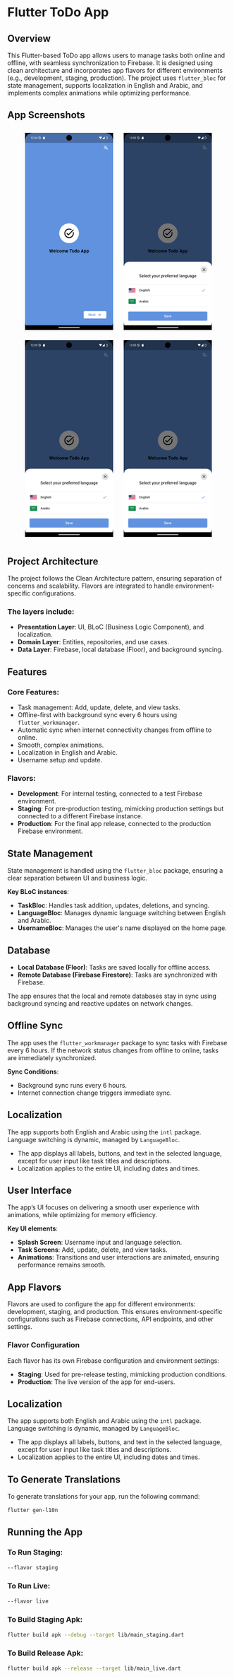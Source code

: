 # Flutter ToDo App

## Overview
This Flutter-based ToDo app allows users to manage tasks both online and offline, with seamless synchronization to Firebase. It is designed using clean architecture and incorporates app flavors for different environments (e.g., development, staging, production). The project uses `flutter_bloc` for state management, supports localization in English and Arabic, and implements complex animations while optimizing performance.

## App Screenshots

<p align="center">
  <img src="https://github.com/shahanajparvin/todo_flutter_app_firebase/blob/master/screenshots/Screenshot_1725732300.png" alt="Screenshot 1" width="200" style="margin: 10px;"/>
 <img src="https://github.com/shahanajparvin/todo_flutter_app_firebase/blob/master/screenshots/Screenshot_1725732307.png" alt="Screenshot 3" width="200" style="margin: 10px;"/>
  <img src="https://github.com/shahanajparvin/todo_flutter_app_firebase/blob/master/screenshots/Screenshot_1725732307.png" alt="Screenshot 3" width="200" style="margin: 10px;"/>
  <img src="https://github.com/shahanajparvin/todo_flutter_app_firebase/blob/master/screenshots/Screenshot_1725732307.png" alt="Screenshot 4" width="200"  style="margin: 10px;"/>
</p>

## Project Architecture
The project follows the Clean Architecture pattern, ensuring separation of concerns and scalability. Flavors are integrated to handle environment-specific configurations.

### The layers include:
- **Presentation Layer**: UI, BLoC (Business Logic Component), and localization.
- **Domain Layer**: Entities, repositories, and use cases.
- **Data Layer**: Firebase, local database (Floor), and background syncing.

## Features

### Core Features:
- Task management: Add, update, delete, and view tasks.
- Offline-first with background sync every 6 hours using `flutter_workmanager`.
- Automatic sync when internet connectivity changes from offline to online.
- Smooth, complex animations.
- Localization in English and Arabic.
- Username setup and update.

### Flavors:
- **Development**: For internal testing, connected to a test Firebase environment.
- **Staging**: For pre-production testing, mimicking production settings but connected to a different Firebase instance.
- **Production**: For the final app release, connected to the production Firebase environment.

## State Management
State management is handled using the `flutter_bloc` package, ensuring a clear separation between UI and business logic.

**Key BLoC instances**:
- **TaskBloc**: Handles task addition, updates, deletions, and syncing.
- **LanguageBloc**: Manages dynamic language switching between English and Arabic.
- **UsernameBloc**: Manages the user's name displayed on the home page.

## Database
- **Local Database (Floor)**: Tasks are saved locally for offline access.
- **Remote Database (Firebase Firestore)**: Tasks are synchronized with Firebase.

The app ensures that the local and remote databases stay in sync using background syncing and reactive updates on network changes.

## Offline Sync
The app uses the `flutter_workmanager` package to sync tasks with Firebase every 6 hours. If the network status changes from offline to online, tasks are immediately synchronized.

**Sync Conditions**:
- Background sync runs every 6 hours.
- Internet connection change triggers immediate sync.

## Localization
The app supports both English and Arabic using the `intl` package. Language switching is dynamic, managed by `LanguageBloc`.

- The app displays all labels, buttons, and text in the selected language, except for user input like task titles and descriptions.
- Localization applies to the entire UI, including dates and times.

## User Interface
The app’s UI focuses on delivering a smooth user experience with animations, while optimizing for memory efficiency.

**Key UI elements**:
- **Splash Screen**: Username input and language selection.
- **Task Screens**: Add, update, delete, and view tasks.
- **Animations**: Transitions and user interactions are animated, ensuring performance remains smooth.

## App Flavors
Flavors are used to configure the app for different environments: development, staging, and production. This ensures environment-specific configurations such as Firebase connections, API endpoints, and other settings.

### Flavor Configuration
Each flavor has its own Firebase configuration and environment settings:


- **Staging**: Used for pre-release testing, mimicking production conditions.
- **Production**: The live version of the app for end-users.


## Localization
The app supports both English and Arabic using the `intl` package. Language switching is dynamic, managed by `LanguageBloc`.

- The app displays all labels, buttons, and text in the selected language, except for user input like task titles and descriptions.
- Localization applies to the entire UI, including dates and times.

## To Generate Translations
To generate translations for your app, run the following command:

```
flutter gen-l10n
```

## Running the App

### To Run Staging:
```bash
--flavor staging
```


### To Run Live:
```bash
--flavor live
```

### To Build Staging Apk:
```bash
flutter build apk --debug --target lib/main_staging.dart 
```


### To Build Release Apk:
```bash
flutter build apk --release --target lib/main_live.dart
```


